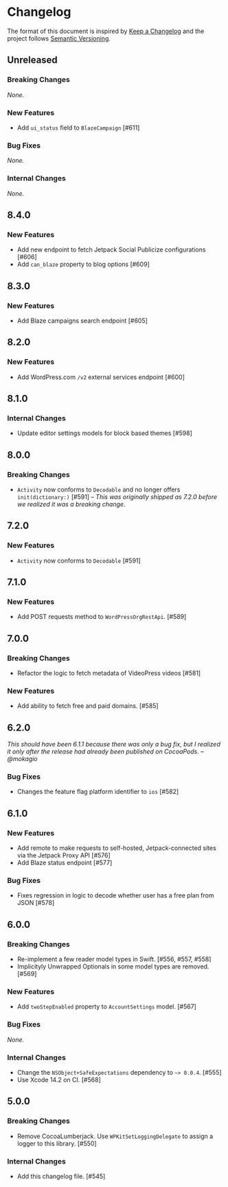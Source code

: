 # Changelog

The format of this document is inspired by [Keep a Changelog](https://keepachangelog.com/en/1.0.0/) and the project follows [Semantic Versioning](https://semver.org/spec/v2.0.0.html).

<!-- This is a comment, you won't see it when GitHub renders the Markdown file.

When releasing a new version:

1. Remove any empty section (those with `_None._`)
2. Update the `## Unreleased` header to `## <version_number>`
3. Add a new "Unreleased" section for the next iteration, by copy/pasting the following template:

## Unreleased

### Breaking Changes

_None._

### New Features

_None._

### Bug Fixes

_None._

### Internal Changes

_None._

-->

## Unreleased

### Breaking Changes

_None._

### New Features

- Add `ui_status` field to `BlazeCampaign` [#611]

### Bug Fixes

_None._

### Internal Changes

_None._

## 8.4.0

### New Features

- Add new endpoint to fetch Jetpack Social Publicize configurations [#606]
- Add `can_blaze` property to blog options [#609]

## 8.3.0

### New Features

- Add Blaze campaigns search endpoint [#605]

## 8.2.0

### New Features

- Add WordPress.com `/v2` external services endpoint [#600]

## 8.1.0

### Internal Changes

- Update editor settings models for block based themes [#598]

## 8.0.0

### Breaking Changes

- `Activity` now conforms to `Decodable` and no longer offers `init(dictionary:)` [#591] – _This was originally shipped as 7.2.0 before we realized it was a breaking change._

## 7.2.0

### New Features

- `Activity` now conforms to `Decodable` [#591]

## 7.1.0

### New Features

- Add POST requests method to `WordPressOrgRestApi`. [#589]

## 7.0.0

### Breaking Changes

- Refactor the logic to fetch metadata of VideoPress videos [#581]

### New Features

- Add ability to fetch free and paid domains. [#585]

## 6.2.0

_This should have been 6.1.1 because there was only a bug fix, but I realized it only after the release had already been published on CocoaPods. – @mokagio_

### Bug Fixes

- Changes the feature flag platform identifier to `ios` [#582]

## 6.1.0

### New Features

- Add remote to make requests to self-hosted, Jetpack-connected sites via the Jetpack Proxy API [#576]
- Add Blaze status endpoint [#577]

### Bug Fixes

- Fixes regression in logic to decode whether user has a free plan from JSON [#578]

## 6.0.0

### Breaking Changes

- Re-implement a few reader model types in Swift. [#556, #557, #558]
- Implicityly Unwrapped Optionals in some model types are removed. [#569]

### New Features

- Add `twoStepEnabled` property to `AccountSettings` model. [#567]

### Bug Fixes

_None._

### Internal Changes

- Change the `NSObject+SafeExpectations` dependency to `~> 0.0.4`. [#555]
- Use Xcode 14.2 on CI. [#568]

## 5.0.0

### Breaking Changes

- Remove CocoaLumberjack. Use `WPKitSetLoggingDelegate` to assign a logger to this library. [#550]

### Internal Changes

- Add this changelog file. [#545]
